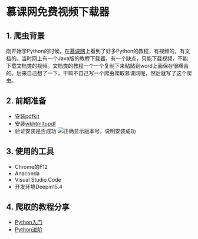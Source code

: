 # 慕课网免费视频下载器
## 1. 爬虫背景
刚开始学Python的时候，在[慕课网](http://www.imooc.com/)上看到了好多Python的教程，有视频的，有文档的。当时网上有一个Java版的教程下载器，有一个缺点，只能下载视频，不能下载文档类的视频。文档类的教程一个一个复制下来粘贴到word上面保存很痛苦的。后来自己想了一下，干嘛不自己写一个爬虫爬取慕课网呢，然后就写了这个爬虫。

## 2. 前期准备
 - 安装[pdfkit](https://pypi.python.org/pypi/pdfkit)
 - 安装[wkhtmltopdf](https://wkhtmltopdf.org/)
 - 验证安装是否成功
![正确显示版本号，说明安装成功](http://upload-images.jianshu.io/upload_images/5298387-0d8c7a1ab325841e.png?imageMogr2/auto-orient/strip%7CimageView2/2/w/1240)

## 3. 使用的工具
 - Chrome的F12
 - Anaconda
 - Visual Studio Code
 - 开发环境Deepin15.4

## 4. 爬取的教程分享
 - [Python入门](https://pan.baidu.com/s/1pKLAcgN)
 - [Python进阶](https://pan.baidu.com/s/1geSBVA7)
